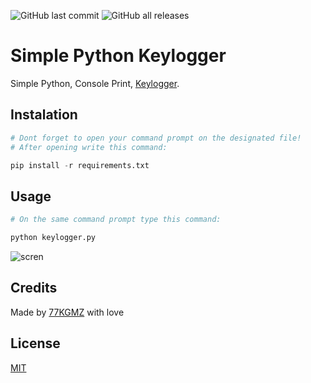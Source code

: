 ![GitHub last commit](https://img.shields.io/github/last-commit/gomeskeraunos/simplekeylogger?logo=Python)
![GitHub all releases](https://img.shields.io/github/downloads/gomeskeraunos/simplekeylogger/total?logo=python)

# Simple Python Keylogger
Simple Python, Console Print, [Keylogger](https://pt.wikipedia.org/wiki/Keylogger).

## Instalation
```python
# Dont forget to open your command prompt on the designated file!
# After opening write this command:

pip install -r requirements.txt
```
## Usage
```python
# On the same command prompt type this command:

python keylogger.py
```

![scren](https://user-images.githubusercontent.com/117697424/221440016-b2527adb-fd20-4ffa-8133-20be47436c4b.gif)


## Credits
Made by [77KGMZ](https://linktr.ee/77kgmz) with love

## License
[MIT](https://choosealicense.com/licenses/mit/)
